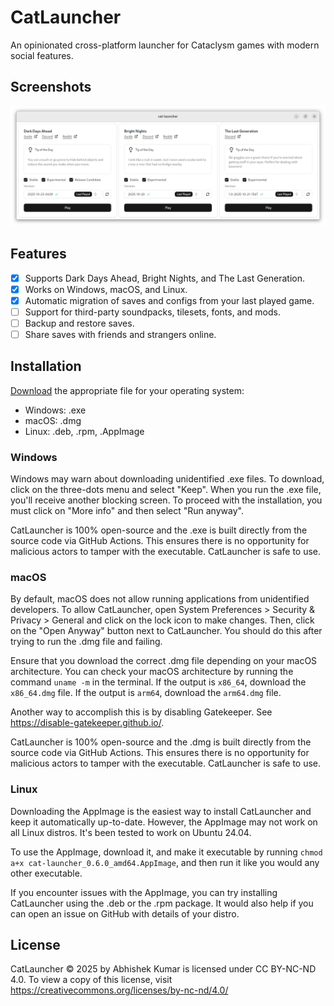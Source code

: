 # CatLauncher

An opinionated cross-platform launcher for Cataclysm games with modern social features.

## Screenshots

![Main Screen](/screenshots/main-screen.png?raw=true "Main Screen")

## Features

- [x] Supports Dark Days Ahead, Bright Nights, and The Last Generation.
- [x] Works on Windows, macOS, and Linux.
- [x] Automatic migration of saves and configs from your last played game.
- [ ] Support for third-party soundpacks, tilesets, fonts, and mods.
- [ ] Backup and restore saves.
- [ ] Share saves with friends and strangers online.

## Installation

[Download](https://github.com/abhi-kr-2100/CatLauncher/releases/latest) the appropriate file for your operating system:

- Windows: .exe
- macOS: .dmg
- Linux: .deb, .rpm, .AppImage

### Windows

Windows may warn about downloading unidentified .exe files. To download, click on the three-dots menu and select "Keep". When you run the .exe file, you'll receive another blocking screen. To proceed with the installation, you must click on "More info" and then select "Run anyway".

CatLauncher is 100% open-source and the .exe is built directly from the source code via GitHub Actions. This ensures there is no opportunity for malicious actors to tamper with the executable. CatLauncher is safe to use.

### macOS

By default, macOS does not allow running applications from unidentified developers. To allow CatLauncher, open System Preferences > Security & Privacy > General and click on the lock icon to make changes. Then, click on the "Open Anyway" button next to CatLauncher. You should do this after trying to run the .dmg file and failing.

Ensure that you download the correct .dmg file depending on your macOS architecture. You can check your macOS architecture by running the command `uname -m` in the terminal. If the output is `x86_64`, download the `x86_64.dmg` file. If the output is `arm64`, download the `arm64.dmg` file.

Another way to accomplish this is by disabling Gatekeeper. See https://disable-gatekeeper.github.io/.

CatLauncher is 100% open-source and the .dmg is built directly from the source code via GitHub Actions. This ensures there is no opportunity for malicious actors to tamper with the executable. CatLauncher is safe to use.

### Linux

Downloading the AppImage is the easiest way to install CatLauncher and keep it automatically up-to-date. However, the AppImage may not work on all Linux distros. It's been tested to work on Ubuntu 24.04.

To use the AppImage, download it, and make it executable by running `chmod a+x cat-launcher_0.6.0_amd64.AppImage`, and then run it like you would any other executable.

If you encounter issues with the AppImage, you can try installing CatLauncher using the .deb or the .rpm package. It would also help if you can open an issue on GitHub with details of your distro.

## License

CatLauncher © 2025 by Abhishek Kumar is licensed under CC BY-NC-ND 4.0. To view a copy of this license, visit https://creativecommons.org/licenses/by-nc-nd/4.0/
